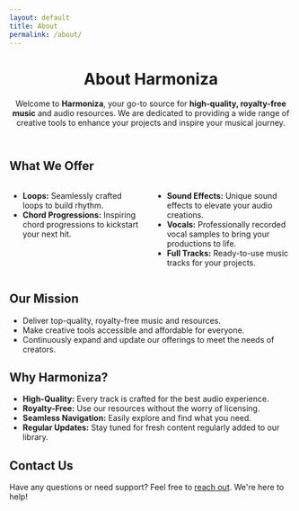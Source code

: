 ```yaml
---
layout: default
title: About
permalink: /about/
---
```


<div class="about-container">
  <header class="about-header">
    <h1>About Harmoniza</h1>
    <p>Welcome to <strong>Harmoniza</strong>, your go-to source for <strong>high-quality, royalty-free music</strong> and audio resources. We are dedicated to providing a wide range of creative tools to enhance your projects and inspire your musical journey.</p>
  </header>

  <section class="about-offer">
    <h2>What We Offer</h2>
    <div class="columns">
      <div class="column">
        <ul>
          <li><strong>Loops:</strong> Seamlessly crafted loops to build rhythm.</li>
          <li><strong>Chord Progressions:</strong> Inspiring chord progressions to kickstart your next hit.</li>
        </ul>
      </div>
      <div class="column">
        <ul>
          <li><strong>Sound Effects:</strong> Unique sound effects to elevate your audio creations.</li>
          <li><strong>Vocals:</strong> Professionally recorded vocal samples to bring your productions to life.</li>
          <li><strong>Full Tracks:</strong> Ready-to-use music tracks for your projects.</li>
        </ul>
      </div>
    </div>
  </section>

  <section class="about-mission">
    <h2>Our Mission</h2>
    <ul>
      <li>Deliver top-quality, royalty-free music and resources.</li>
      <li>Make creative tools accessible and affordable for everyone.</li>
      <li>Continuously expand and update our offerings to meet the needs of creators.</li>
    </ul>
  </section>

  <section class="about-why">
    <h2>Why Harmoniza?</h2>
    <ul>
      <li><strong>High-Quality:</strong> Every track is crafted for the best audio experience.</li>
      <li><strong>Royalty-Free:</strong> Use our resources without the worry of licensing.</li>
      <li><strong>Seamless Navigation:</strong> Easily explore and find what you need.</li>
      <li><strong>Regular Updates:</strong> Stay tuned for fresh content regularly added to our library.</li>
    </ul>
  </section>

  <section class="contact-us">
    <h2>Contact Us</h2>
    <p>Have any questions or need support? Feel free to <a href="mailto:el602444@gmail.com" class="contact-link">reach out</a>. We're here to help!</p>
  </section>
</div>
